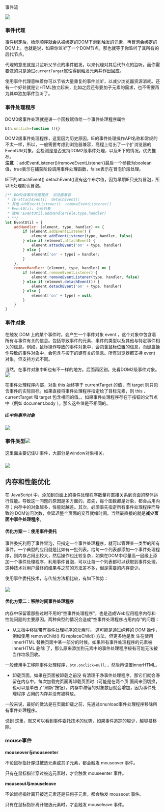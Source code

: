 事件流

![](/assets/event.png)

### 事件代理

事件绑定后，检测顺序就会从被绑定的DOM下滑到触发的元素，再冒泡会绑定的DOM上。也就是说，如果你监听了一个DOM节点，那也就等于你监听了其所有的后代节点。

代理的意思就是只监听父节点的事件触发，以来代理对其后代节点的监听，而你需要做的只是通过`currentTarget`属性得到触发元素并作出回应。

使用事件代理意味着你可以节省大量重复的事件监听，以减少浏览器资源消耗。还有一个好处就是让HTML独立起来，比如之后还有要加子元素的需求，也不需要再为其单独加事件监听了。

### 事件处理程序

DOM0级事件处理就是讲一个函数赋值给一个事件处理程序属性

```js
btn.onclick=function (){}
```

DOM2级事件处理程序，这里因为历史原因，IE的事件处理操作API名称和常规的不太一样，所以，一般需要考虑到浏览器兼容，高程上给出了一个扩浏览器的EventUtil对象，会检测是是否支持DOM2级事件处理，以及IE下的情况。优先推荐。  
**注意** ：addEventListener\(\)/removeEventListener\(\)最后一个参数为boolean值，true表示在捕获阶段调用事件处理函数，false表示在冒泡阶段处理。

IE下的attachEvent\(\)  detachEvent\(\)没有这个布尔值，因为早期IE只支持冒泡，所以IE处理默认冒泡。

```js
/** DOM2级事件处理程序  浏览器兼容
 * IE-attachEvent()  detachEvent()
 * 其他-addEventListener()  removeEventListener()
 * EventUtil: 全局对象
 * 使用：EventUtil.addHandler(ele,type,handler)
 * **/
let EventUtil = {
    addHandler: (element, type, handler) => {
        if (element.addEventListener) {
            element.addEventListener(type, handler, false)
        } else if (element.attachEvent) {
            element.attachEvent('on' + type, handler)
        } else {
            element['on' + type] = handler;
        }
    },
    removeHandler: (element, type, handler) => {
        if (element.removeEventListener) {
            element.removeEventListener(type, handler, false)
        } else if (element.detachEvent()) {
            element.detachEvent('on' + type, handler)
        } else {
            element['on' + type] = null;
        }
    }
}
```

### 事件对象

在触发 DOM 上的某个事件时，会产生一个事件对象 event ，这个对象中包含着所有与事件有关的信息。包括导致事件的元素、事件的类型以及其他与特定事件相关的信息。例如，鼠标操作导致的事件对象中，会包含鼠标位置的信息，而键盘操作导致的事件对象中，会包含与按下的键有关的信息。所有浏览器都支持 event 对象，但支持方式不同。

当然，在事件对象中IE也有不一样的地方。后面再区别，先看DOM2级事件对象。  
![](/assets/eventObj.png)

在事件处理程序内部，对象 this 始终等于 currentTarget 的值，而 target 则只包含事件的实际目标。如果直接将事件处理程序指定给了目标元素，则 this 、 currentTarget 和 target 包含相同的值。。如果事件处理程序存在于按钮的父节点中（例如 document.body ），那么这些值是不相同的。

##### IE中的事件对象

![](/assets/enevt-ie.png)

### 事件类型![](/assets/eventType1.png)

这里面主要记住UI事件，大部分是window对象相关。

### ![](/assets/eventType2.png)

## 内存和性能优化

在 JavaScript 中，添加到页面上的事件处理程序数量将直接关系到页面的整体运行性能。导致这一问题的原因是多方面的。首先，每个函数都是对象，都会占用内存；内存中的对象越多，性能就越差。其次，必须事先指定所有事件处理程序而导致的 DOM访问次数，会延迟整个页面的交互就绪时间。当然最直接的就是**减少页面中事件处理程序**。

#### 优化方案一：使用事件委托

事件委托利用了事件冒泡，只指定一个事件处理程序，就可以管理某一类型的所有事件。一个典型的应用就是比如有一批列表，给每一个列表都添加一个事件处理程序，则内存占用比较大，然后操作也比较复杂，如果在DOM中尽量高一层级上添加一个事件处理程序，利用事件冒泡，可以让每一个列表都可以获取到事件处理。这种技术对用户最终的结果与之前的方法差不多，但是需要的内存更少。

使用事件委托技术，与传统方法相比较，有如下优势：

#### ![](/assets/eventProxy.png)

#### 优化方案二：移除时间事件处理程序

内存中保留着那些过时不用的“空事件处理程序”，也是造成Web应用程序内存和性能问题的主要原因。两种典型的情况会造成“空事件处理程序占用内存”的问题：

* 从文档中移除带有事件处理程序的元素时。
  这可能是通过纯粹的 DOM 操作，例如使用 removeChild\(\) 和 replaceChild\(\) 方法，但更多地是发
  生在使用 innerHTML 替换页面中某一部分的时候。如果带有事件处理程序的元素被 innerHTML 删除
  了，那么原来添加到元素中的事件处理程序极有可能无法被当作垃圾回收。

一般使用手工移除事件处理程序，`btn.onclick=null;`，然后再设置innerHTML。

* 卸载页面。如果在页面被卸载之前没
  有清理干净事件处理程序，那它们就会滞留在内存中。每次加载完页面再卸载页面时（可能是在两个页
  面间来回切换，也可以是单击了“刷新”按钮），内存中滞留的对象数目就会增加，因为事件处理程序
  占用的内存并没有被释放。 

一般来说，最好的做法是在页面卸载之前，先通过onunload事件处理程序移除所有事件处理程序。

说到 这里，就又可以看到事件委托技术的优势，如果事件追踪的越少，越容易移除。



### mouse事件

**mouseover与mouseenter**

不论鼠标指针穿过被选元素或其子元素，都会触发 mouseover 事件。

只有在鼠标指针穿过被选元素时，才会触发 mouseenter 事件。

**mouseout与mouseleave**

不论鼠标指针离开被选元素还是任何子元素，都会触发 mouseout 事件。

只有在鼠标指针离开被选元素时，才会触发 mouseleave 事件。



